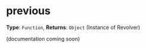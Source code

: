 # previous

**Type**: `Function`, **Returns**: `Object` (Instance of Revolver)

(documentation coming soon)

```javascript

```

